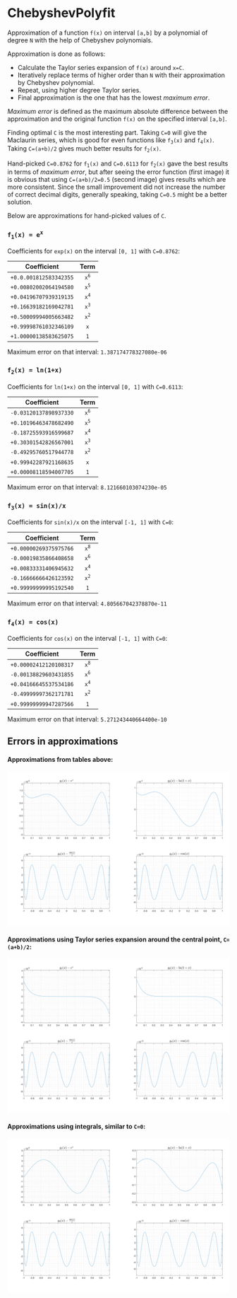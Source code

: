 # ChebyshevPolyfit #

Approximation of a function `f(x)` on interval `[a,b]` by a polynomial of degree `N` with the help of Chebyshev polynomials. 

Approximation is done as follows:
- Calculate the Taylor series expansion of `f(x)` around `x=C`.
- Iteratively replace terms of higher order than `N` with their approximation by Chebyshev polynomial.
- Repeat, using higher degree Taylor series. 
- Final approximation is the one that has the lowest _maximum error_.

_Maximum error_ is defined as the maximum absolute difference between the approximation and the original function `f(x)` on the specified interval `[a,b]`. 

Finding optimal `C` is the most interesting part. Taking `C=0` will give the Maclaurin series, which is good for even functions like <code>f<sub>3</sub>(x)</code> and <code>f<sub>4</sub>(x)</code>. Taking `C=(a+b)/2` gives much better results for <code>f<sub>2</sub>(x)</code>.

Hand-picked `C=0.8762` for <code>f<sub>1</sub>(x)</code> and `C=0.6113` for <code>f<sub>2</sub>(x)</code> gave the best results in terms of _maximum error_, but after seeing the error function (first image) it is obvious that using `C=(a+b)/2=0.5` (second image) gives results which are more consistent. Since the small improvement did not increase the number of correct decimal digits, generally speaking, taking `C=0.5` might be a better solution.

Below are approximations for hand-picked values of `C`.


### <code>f<sub>1</sub>(x) = e<sup>x</sup></code> ###
Coefficients for `exp(x)` on the interval `[0, 1]` with `C=0.8762`:

|       Coefficient      |            Term            |
|------------------------|:--------------------------:|
| `+0.0.001812583342355` | <code>x<sup>6</sup></code> |
| `+0.00802002064194580` | <code>x<sup>5</sup></code> |
| `+0.04196707939319135` | <code>x<sup>4</sup></code> |
| `+0.16639182169042781` | <code>x<sup>3</sup></code> |
| `+0.50009994005663482` | <code>x<sup>2</sup></code> |
| `+0.99998761032346109` | `x`                        |
| `+1.00000138583625075` | `1`                        |

Maximum error on that interval: `1.387174778327080e-06`


### <code>f<sub>2</sub>(x) = ln(1+x)</code> ###
Coefficients for `ln(1+x)` on the interval `[0, 1]` with `C=0.6113`:

|       Coefficient      |            Term            |
|------------------------|:--------------------------:|
| `-0.03120137898937330` | <code>x<sup>6</sup></code> |
| `+0.10196463478682490` | <code>x<sup>5</sup></code> |
| `-0.18725593916599687` | <code>x<sup>4</sup></code> |
| `+0.30301542826567001` | <code>x<sup>3</sup></code> |
| `-0.49295760517944778` | <code>x<sup>2</sup></code> |
| `+0.99942287921168635` | `x`                        |
| `+0.00008118594007705` | `1`                        |

Maximum error on that interval: `8.121660103074230e-05`


### <code>f<sub>3</sub>(x) = sin(x)/x</code> ###
Coefficients for `sin(x)/x` on the interval `[-1, 1]` with `C=0`:

|       Coefficient      |            Term            |
|------------------------|:--------------------------:|
| `+0.00000269375975766` | <code>x<sup>8</sup></code> |
| `-0.00019835866408658` | <code>x<sup>6</sup></code> |
| `+0.00833331406945632` | <code>x<sup>4</sup></code> |
| `-0.16666666426123592` | <code>x<sup>2</sup></code> |
| `+0.99999999995192540` | `1`                        |

Maximum error on that interval: `4.805667042378870e-11`


### <code>f<sub>4</sub>(x) = cos(x)</code> ###
Coefficients for `cos(x)` on the interval `[-1, 1]` with `C=0`:

|       Coefficient      |            Term            |
|------------------------|:--------------------------:|
| `+0.00002412120108317` | <code>x<sup>8</sup></code> |
| `-0.00138829603431855` | <code>x<sup>6</sup></code> |
| `+0.04166645537534186` | <code>x<sup>4</sup></code> |
| `-0.49999997362171781` | <code>x<sup>2</sup></code> |
| `+0.99999999947287566` | `1`                        |

Maximum error on that interval: `5.271243440664400e-10`

## Errors in approximations ##

#### Approximations from tables above: ####
![ChebyshevWithSpecCorrection.png](images/ChebyshevWithSpecCorrection.png)

#### Approximations using Taylor series expansion around the central point, `C=(a+b)/2`: ####
![ChebyshevWithoutSpecCorrection.png](images/ChebyshevWithoutSpecCorrection.png)

#### Approximations using integrals, similar to `C=0`: ####
![ChebyshevIntegral.png](images/ChebyshevIntegral.png)
